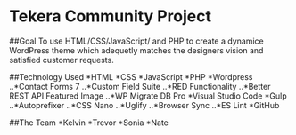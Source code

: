 # Tekera Community Project
##Goal
To use HTML/CSS/JavaScript/ and PHP to create a dynamice WordPress theme which adequetly matches the designers vision and satisfied customer requests.

##Technology Used
*HTML
*CSS
*JavaScript
*PHP
*Wordpress
..*Contact Forms 7
..*Custom Field Suite
..*RED Functionality
..*Better REST API Featured Image
..*WP Migrate DB Pro
*Visual Studio Code
*Gulp
..*Autoprefixer
..*CSS Nano
..*Uglify
..*Browser Sync
..*ES Lint
*GitHub

##The Team
*Kelvin
*Trevor
*Sonia
*Nate
